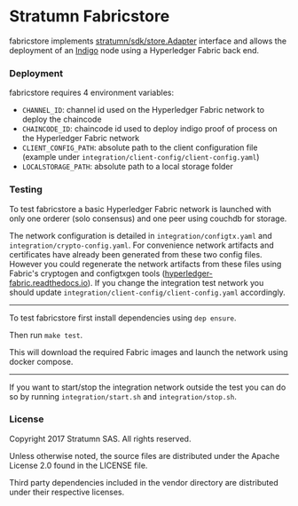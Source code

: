 # Stratumn Fabricstore

fabricstore implements [stratumn/sdk/store.Adapter](https://github.com/stratumn/sdk/blob/master/store/store.go) interface and allows the deployment of an [Indigo](https://indigoframework.com) node using a Hyperledger Fabric back end.

### Deployment

fabricstore requires 4 environment variables:
* `CHANNEL_ID`: channel id used on the Hyperledger Fabric network to deploy the chaincode
* `CHAINCODE_ID`: chaincode id used to deploy indigo proof of process on the Hyperledger Fabric network
* `CLIENT_CONFIG_PATH`: absolute path to the client configuration file (example under `integration/client-config/client-config.yaml`)
* `LOCALSTORAGE_PATH`: absolute path to a local storage folder

### Testing

To test fabricstore a basic Hyperledger Fabric network is launched with only one orderer (solo consensus) and one peer using couchdb for storage.

The network configuration is detailed in `integration/configtx.yaml` and `integration/crypto-config.yaml`. For convenience network artifacts and certificates have already been generated from these two config files. However you could regenerate the network artifacts from these files using Fabric's cryptogen and configtxgen tools ([hyperledger-fabric.readthedocs.io](https://hyperledger-fabric.readthedocs.io)). If you change the integration test network you should update `integration/client-config/client-config.yaml` accordingly.

---

To test fabricstore first install dependencies using `dep ensure`.

Then run `make test`.

This will download the required Fabric images and launch the network using docker compose.

---

If you want to start/stop the integration network outside the test you can do so by running `integration/start.sh` and `integration/stop.sh`.

### License

Copyright 2017 Stratumn SAS. All rights reserved.

Unless otherwise noted, the source files are distributed under the Apache
License 2.0 found in the LICENSE file.

Third party dependencies included in the vendor directory are distributed under
their respective licenses.
